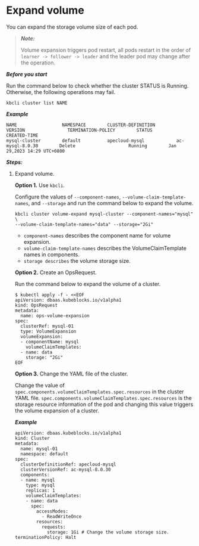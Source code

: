 # Expand volume
You can expand the storage volume size of each pod.

> ***Note:*** 
> 
> Volume expansion triggers pod restart, all pods restart in the order of `learner -> follower -> leader` and the leader pod may change after the operation.

***Before you start***

Run the command below to check whether the cluster STATUS is Running. Otherwise, the following operations may fail.
```
kbcli cluster list NAME
```

***Example***

```$ kbcli cluster list mysql-cluster
NAME                 NAMESPACE        CLUSTER-DEFINITION        VERSION                TERMINATION-POLICY        STATUS         CREATED-TIME
mysql-cluster        default          apecloud-mysql            ac-mysql-8.0.30        Delete                    Running        Jan 29,2023 14:29 UTC+0800
```

***Steps:***

1. Expand volume.
   
   **Option 1.** Use `kbcli`.

   Configure the values of `--component-names`, `--volume-claim-template-names`, and `--storage` and run the command below to expand the volume.
   ```
   kbcli cluster volume-expand mysql-cluster --component-names="mysql" \
   --volume-claim-template-names="data" --storage="2Gi"
   ```
   - `component-names` describes the component name for volume expansion.
   - `volume-claim-template-names` describes the VolumeClaimTemplate names in components.
   - `storage describes` the volume storage size.
   
   **Option 2.** Create an OpsRequest.

   Run the command below to expand the volume of a cluster.
   ```
   $ kubectl apply -f - <<EOF
   apiVersion: dbaas.kubeblocks.io/v1alpha1
   kind: OpsRequest
   metadata:
     name: ops-volume-expansion
   spec:
     clusterRef: mysql-01
     type: VolumeExpansion
     volumeExpansion:
     - componentName: mysql
       volumeClaimTemplates:
     - name: data
       storage: "2Gi"
   EOF
   ```
  
   **Option 3.** Change the YAML file of the cluster.

   Change the value of `spec.components.volumeClaimTemplates.spec.resources` in the cluster YAML file. `spec.components.volumeClaimTemplates.spec.resources` is the storage resource information of the pod and changing this value triggers the volume expansion of a cluster. 

   ***Example***

   ```
   apiVersion: dbaas.kubeblocks.io/v1alpha1
   kind: Cluster
   metadata:
     name: mysql-01
     namespace: default
   spec:
     clusterDefinitionRef: apecloud-mysql
     clusterVersionRef: ac-mysql-8.0.30
     components:
     - name: mysql
       type: mysql
       replicas: 1
       volumeClaimTemplates:
       - name: data
         spec:
           accessModes:
             - ReadWriteOnce
           resources:
             requests:
               storage: 1Gi # Change the volume storage size.
   terminationPolicy: Halt
   ```
